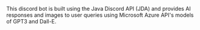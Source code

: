 This discord bot is built using the Java Discord API (JDA) and provides AI responses and images to user queries using Microsoft Azure API's models of GPT3 and Dall-E.
